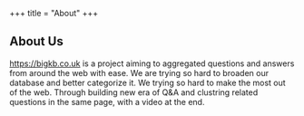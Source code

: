 +++
title = "About"
+++
## About Us
https://bigkb.co.uk is a project aiming to aggregated questions and answers from around the web with ease.
We are trying so hard to broaden our database and better categorize it. We trying so hard to make the most out of the web.
Through building new era of Q&A and clustring related questions in the same page, with a video at the end.
